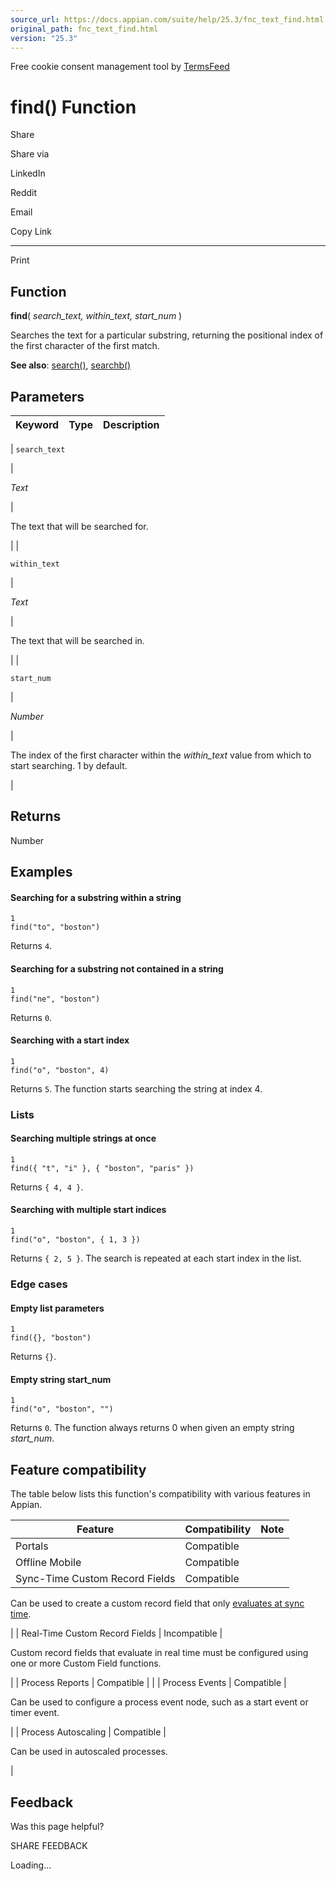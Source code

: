 ```yaml
---
source_url: https://docs.appian.com/suite/help/25.3/fnc_text_find.html
original_path: fnc_text_find.html
version: "25.3"
---
```


Free cookie consent management tool by [TermsFeed](https://www.termsfeed.com/)

# find() Function

Share

Share via

LinkedIn

Reddit

Email

Copy Link

* * *

Print

## Function

**find**( _search\_text, within\_text, start\_num_ )

Searches the text for a particular substring, returning the positional index of the first character of the first match.

**See also**: [search()](fnc_text_search.html), [searchb()](fnc_text_searchb.html)

## Parameters

| Keyword | Type | Description |
| --- | --- | --- |
|
`search_text`

 |

_Text_

 |

The text that will be searched for.

 |
|

`within_text`

 |

_Text_

 |

The text that will be searched in.

 |
|

`start_num`

 |

_Number_

 |

The index of the first character within the _within\_text_ value from which to start searching. 1 by default.

 |

## Returns

Number

## Examples

#### Searching for a substring within a string

```
1
find("to", "boston")
```

Returns `4`.

#### Searching for a substring not contained in a string

```
1
find("ne", "boston")
```

Returns `0`.

#### Searching with a start index

```
1
find("o", "boston", 4)
```

Returns `5`. The function starts searching the string at index 4.

### Lists

#### Searching multiple strings at once

```
1
find({ "t", "i" }, { "boston", "paris" })
```

Returns `{ 4, 4 }`.

#### Searching with multiple start indices

```
1
find("o", "boston", { 1, 3 })
```

Returns `{ 2, 5 }`. The search is repeated at each start index in the list.

### Edge cases

#### Empty list parameters

```
1
find({}, "boston")
```

Returns `{}`.

#### Empty string start\_num

```
1
find("o", "boston", "")
```

Returns `0`. The function always returns 0 when given an empty string _start\_num_.

## Feature compatibility

The table below lists this function's compatibility with various features in Appian.

| Feature | Compatibility | Note |
| --- | --- | --- |
| Portals | Compatible |  |
| Offline Mobile | Compatible |  |
| Sync-Time Custom Record Fields | Compatible |
Can be used to create a custom record field that only [evaluates at sync time](custom-record-fields.html#prodlink-sync-time-evaluations).

 |
| Real-Time Custom Record Fields | Incompatible |

Custom record fields that evaluate in real time must be configured using one or more Custom Field functions.

 |
| Process Reports | Compatible |  |
| Process Events | Compatible |

Can be used to configure a process event node, such as a start event or timer event.

 |
| Process Autoscaling | Compatible |

Can be used in autoscaled processes.

 |

## Feedback

Was this page helpful?

SHARE FEEDBACK

Loading...